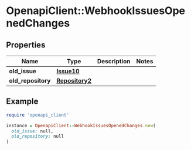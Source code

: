 # OpenapiClient::WebhookIssuesOpenedChanges

## Properties

| Name | Type | Description | Notes |
| ---- | ---- | ----------- | ----- |
| **old_issue** | [**Issue10**](Issue10.md) |  |  |
| **old_repository** | [**Repository2**](Repository2.md) |  |  |

## Example

```ruby
require 'openapi_client'

instance = OpenapiClient::WebhookIssuesOpenedChanges.new(
  old_issue: null,
  old_repository: null
)
```


